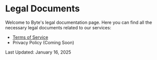 # Legal Documents

Welcome to Byte's legal documentation page. Here you can find all the necessary legal documents related to our services:

* [Terms of Service](./tos.md)
* Privacy Policy (Coming Soon)

Last Updated: January 16, 2025
